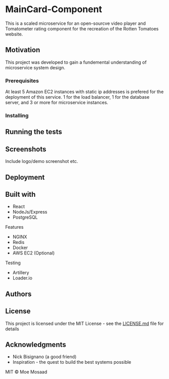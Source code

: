 # MainCard-Component

This is a scaled microservice for an open-sourcve video player and Tomatometer rating component for the recreation of the Rotten Tomatoes website.

## Motivation

This project was developed to gain a fundemental understanding of microservice system design.

### Prerequisites

At least 5 Amazon EC2 instances with static ip addresses is prefered for the deployment of this service. 
1 for the load balancer, 1 for the database server, and 3 or more for microservice instances.

### Installing


## Running the tests

## Screenshots

Include logo/demo screenshot etc.

## Deployment


## Built with

* React
* NodeJs/Express
* PostgreSQL

Features

* NGINX
* Redis
* Docker
* AWS EC2 (Optional)

Testing

* Artillery
* Loader.io

## Authors

## License

This project is licensed under the MIT License - see the [LICENSE.md](LICENSE.md) file for details

## Acknowledgments

* Nick Bisignano (a good friend)
* Inspiration - the quest to build the best systems possible

MIT © Moe Mosaad
